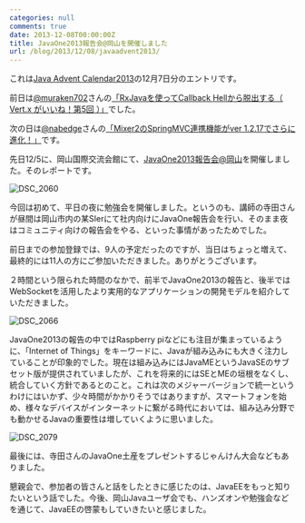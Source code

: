 ```yaml
---
categories: null
comments: true
date: 2013-12-08T00:00:00Z
title: JavaOne2013報告会@岡山を開催しました
url: /blog/2013/12/08/javaadvent2013/
---
```


これは[Java Advent Calendar2013](http://www.adventar.org/calendars/145)の12月7日分のエントリです。

前日は[@muraken702](htp://twitter.com/muraken702)さんの[「RxJavaを使ってCallback Hellから脱出する（ Vert.x がいいね！第5回 ）」](http://acro-engineer.hatenablog.com/entry/2013/12/06/082444)でした。

次の日は[@nabedge](http://twitter.com/nabedge)さんの[「Mixer2のSpringMVC連携機能がver 1.2.17でさらに進化！」](http://nabedge.blogspot.jp/2013/12/mixer2springmvcver-1217.html)です。

先日12/5に、岡山国際交流会館にて、[JavaOne2013報告会@岡山](http://local.aguuu.com/events/26540)を開催しました。そのレポートです。

![DSC_2060](/images/20131208/DSC_2060.jpg)

今回は初めて、平日の夜に勉強会を開催しました。というのも、講師の寺田さんが昼間は岡山市内の某SIerにて社内向けにJavaOne報告会を行い、そのまま夜はコミュニティ向けの報告会をやる、といった事情があったためでした。

前日までの参加登録では、9人の予定だったのですが、当日はちょっと増えて、最終的には11人の方にご参加いただきました。ありがとうございます。

２時間という限られた時間のなかで、前半でJavaOne2013の報告と、後半ではWebSocketを活用したより実用的なアプリケーションの開発モデルを紹介していただきました。

![DSC_2066](/images/20131208/DSC_2066.jpg)

JavaOne2013の報告の中ではRaspberry piなどにも注目が集まっているように、「Internet of Things」をキーワードに、Javaが組み込みにも大きく注力していることが印象的でした。現在は組み込みにはJavaMEというJavaSEのサブセット版が提供されていましたが、これを将来的にはSEとMEの垣根をなくし、統合していく方針であるとのこと。これは次のメジャーバージョンで統一というわけにはいかず、少々時間がかかりそうではありますが、スマートフォンを始め、様々なデバイスがインターネットに繋がる時代においては、組み込み分野でも動かせるJavaの重要性は増していくように思いました。

![DSC_2079](/images/20131208/DSC_2079.jpg)

最後には、寺田さんのJavaOne土産をプレゼントするじゃんけん大会などもありました。

懇親会で、参加者の皆さんと話をしたときに感じたのは、JavaEEをもっと知りたいという話でした。今後、岡山Javaユーザ会でも、ハンズオンや勉強会などを通じて、JavaEEの啓蒙もしていきたいと感じました。
